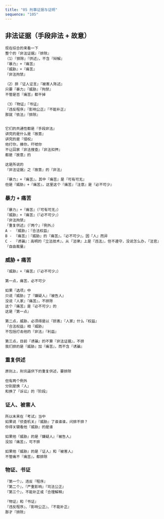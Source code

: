 ```yaml
---
title: "05 刑事证据与证明"
sequence: "105"
---
```



## 非法证据（手段非法 + 故意）

```text
现在综合的来看一下
整个的『非法证据』『排除』
（1）『排除』『供述』，不含『辩解』
『暴力』+『痛苦』
『威胁』+『痛苦』
『非法拘禁』

（2）排『证人证言』『被害人陈述』
只要『暴力』『威胁』『拘禁』
不管是否『痛苦』都干掉

（3）『物证』『书证』
『违反程序』『影响公正』『不能补正』
那就『依法』『排除』


它们的共通性都是『手段非法』
讲究的是什么是『故意』
讲究的是『侵权』
他打你，揍你，吓唬你
不让回家『非法搜查』『非法扣押』
都是『故意』的

这是所说的
『非法证据』之『故意』的『非法』
```

```text
『暴力』+『痛苦』，其中『痛苦』是『可有可无』
但是『威胁』+『痛苦』，这里这个『痛苦』『注意』是『必不可少』
```

### 暴力 + 痛苦

```text
『暴力』+『痛苦』（『可有可无』）
『威胁』+『痛苦』（『必不可少』）
『非法拘禁』
『重复供述』（『两个』『例外』）
A - 『威胁』：『合法权益』
B - 『痛苦』：『威胁』的『痛苦』，『必不可少』，因『人』而异
C - 『诱骗』：高明的『立法技术』，从『法律』上是『违法』，但不遵守，没说怎么办，『法官』『自由裁量』
```

### 威胁 + 痛苦

```text
『威胁』+『痛苦』（『必不可少』）
```

```text
第一点，痛苦，必不可少

如果『选项』中
只说『威胁』了『嫌疑人』『被告人』
没说『人家』『痛苦』，不排除
这个『痛苦』是『必不可少』的
这是『第一点』
```

```text
第二点，威胁，必须得是以『损害』『人家』什么『权益』
『合法权益』相『威胁』
不包括打击他的『非法』『利益』
```

```text
第三点，目前『诱骗』的不算『非法证据』，不排
我们排的是『威胁』加『痛苦』，而不含『诱骗』
```

### 重复供述

```text
原则上，刑讯逼供下的重复供述，要排除

但有两个例外
分别是换『人』
和换了『诉讼』的『阶段』
```

### 证人、被害人

```text
所以未来在『考试』当中
如果说『侦查机关』『威胁』了谁谁谁，问排不排？
你得关键看他『威胁』的是谁

如果他『威胁』的是『嫌疑人』『被告人』
没加『痛苦』，可不排

如果他『威胁』的是『证人』和『被害人』
不管痛不『痛苦』，都排除
```

### 物证、书证

```text
『第一个』，违反『程序』
『第二个』，『严重影响』『司法公正』
『第三个』，不能补正或『合理解释』

『物证』和『书证』
『违反程序』、『影响公正』、『不能补正』
那才『排除』
```
